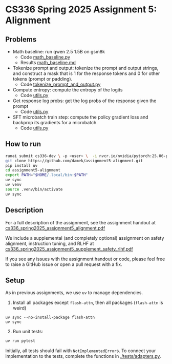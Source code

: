 # CS336 Spring 2025 Assignment 5: Alignment

## Problems

- Math baseline: run qwen 2.5 1.5B on gsm8k
    - Code [math_baseline.py](./cs336_alignment/math_baseline.py)
    - Results [math_baseline.md](./cs336_alignment/outputs/math_baseline.md)
- Tokenize prompt and output: tokenize the prompt and output strings, and construct a mask that is 1 for the response tokens and 0 for other tokens (prompt or padding).
    - Code [tokenize_prompt_and_output.py](./cs336_alignment/tokenize_prompt_and_output.py)
- Compute entropy: compute the entropy of the logits
    - Code [utils.py](./cs336_alignment/utils.py)
- Get response log probs: get the log probs of the response given the prompt
    - Code [utils.py](./cs336_alignment/utils.py)
- SFT microbatch train step: compute the policy gradient loss and backprop its gradients for a microbatch.
    - Code [utils.py](./cs336_alignment/utils.py)

## How to run

```bash 
runai submit cs336-dev \ -p <user> \  -i nvcr.io/nvidia/pytorch:25.06-py3 \  -g 1 --interactive --attach \  --command -- bash # replace -g 1 with -g 4 for 4 GPUs.
git clone https://github.com/damek/assignment5-alignment.git
pip install uv
cd assignment5-alignment
export PATH="$HOME/.local/bin:$PATH"
uv sync
uv venv
source .venv/bin/activate
uv sync
```

## Description

For a full description of the assignment, see the assignment handout at
[cs336_spring2025_assignment5_alignment.pdf](./cs336_spring2025_assignment5_alignment.pdf)

We include a supplemental (and completely optional) assignment on safety alignment, instruction tuning, and RLHF at [cs336_spring2025_assignment5_supplement_safety_rlhf.pdf](./cs336_spring2025_assignment5_supplement_safety_rlhf.pdf)

If you see any issues with the assignment handout or code, please feel free to
raise a GitHub issue or open a pull request with a fix.

## Setup

As in previous assignments, we use `uv` to manage dependencies.

1. Install all packages except `flash-attn`, then all packages (`flash-attn` is weird)
```
uv sync --no-install-package flash-attn
uv sync
```

2. Run unit tests:

``` sh
uv run pytest
```

Initially, all tests should fail with `NotImplementedError`s.
To connect your implementation to the tests, complete the
functions in [./tests/adapters.py](./tests/adapters.py).

